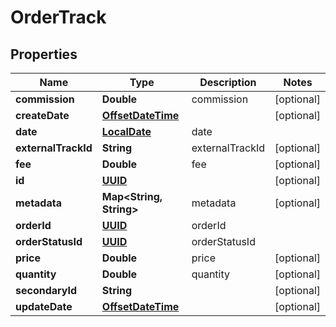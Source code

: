 
# OrderTrack

## Properties
Name | Type | Description | Notes
------------ | ------------- | ------------- | -------------
**commission** | **Double** | commission |  [optional]
**createDate** | [**OffsetDateTime**](OffsetDateTime.md) |  |  [optional]
**date** | [**LocalDate**](LocalDate.md) | date | 
**externalTrackId** | **String** | externalTrackId |  [optional]
**fee** | **Double** | fee |  [optional]
**id** | [**UUID**](UUID.md) |  |  [optional]
**metadata** | **Map&lt;String, String&gt;** | metadata |  [optional]
**orderId** | [**UUID**](UUID.md) | orderId | 
**orderStatusId** | [**UUID**](UUID.md) | orderStatusId | 
**price** | **Double** | price |  [optional]
**quantity** | **Double** | quantity |  [optional]
**secondaryId** | **String** |  |  [optional]
**updateDate** | [**OffsetDateTime**](OffsetDateTime.md) |  |  [optional]



